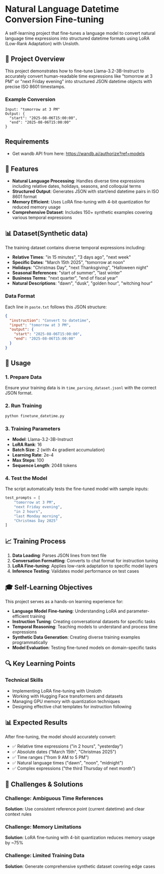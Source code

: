 # Natural Language Datetime Conversion Fine-tuning

A self-learning project that fine-tunes a language model to convert natural language time expressions into structured datetime formats using LoRA (Low-Rank Adaptation) with Unsloth.

## 🎯 Project Overview

This project demonstrates how to fine-tune Llama-3.2-3B-Instruct to accurately convert human-readable time expressions like "tomorrow at 3 PM" or "next Friday evening" into structured JSON datetime objects with precise ISO 8601 timestamps.

### Example Conversion
```
Input: "tomorrow at 3 PM"
Output: {
  "start": "2025-08-06T15:00:00",
  "end": "2025-08-06T15:00:00"
}
```
## Requirements
- Get wandb API from here: https://wandb.ai/authorize?ref=models

## 🚀 Features

- **Natural Language Processing**: Handles diverse time expressions including relative dates, holidays, seasons, and colloquial terms
- **Structured Output**: Generates JSON with start/end datetime pairs in ISO 8601 format
- **Memory Efficient**: Uses LoRA fine-tuning with 4-bit quantization for reduced memory usage
- **Comprehensive Dataset**: Includes 150+ synthetic examples covering various temporal expressions

## 📊 Dataset(Synthetic data)

The training dataset contains diverse temporal expressions including:

- **Relative Times**: "in 15 minutes", "3 days ago", "next week"
- **Specific Dates**: "March 15th 2025", "tomorrow at noon"
- **Holidays**: "Christmas Day", "next Thanksgiving", "Halloween night"
- **Seasonal References**: "start of summer", "last winter"
- **Business Terms**: "next quarter", "end of fiscal year"
- **Natural Descriptions**: "dawn", "dusk", "golden hour", "witching hour"

### Data Format
Each line in `paste.txt` follows this JSON structure:
```json
{
  "instruction": "Convert to datetime",
  "input": "tomorrow at 3 PM",
  "output": {
    "start": "2025-08-06T15:00:00",
    "end": "2025-08-06T15:00:00"
  }
}
```

## 🔧 Usage

### 1. Prepare Data
Ensure your training data is in `time_parsing_dataset.jsonl` with the correct JSON format.

### 2. Run Training
```bash
python finetune_datetime.py
```

### 3. Training Parameters
- **Model**: Llama-3.2-3B-Instruct
- **LoRA Rank**: 16
- **Batch Size**: 2 (with 4x gradient accumulation)
- **Learning Rate**: 2e-4
- **Max Steps**: 100
- **Sequence Length**: 2048 tokens

### 4. Test the Model
The script automatically tests the fine-tuned model with sample inputs:
```python
test_prompts = [
    "tomorrow at 3 PM",
    "next Friday evening", 
    "in 2 hours",
    "last Monday morning",
    "Christmas Day 2025"
]
```

## 📈 Training Process

1. **Data Loading**: Parses JSON lines from text file
2. **Conversation Formatting**: Converts to chat format for instruction tuning
3. **LoRA Fine-tuning**: Applies low-rank adaptation to specific model layers
4. **Inference Testing**: Validates model performance on test cases

## 🎓 Self-Learning Objectives

This project serves as a hands-on learning experience for:

- **Language Model Fine-tuning**: Understanding LoRA and parameter-efficient training
- **Instruction Tuning**: Creating conversational datasets for specific tasks
- **Temporal Reasoning**: Teaching models to understand and process time expressions
- **Synthetic Data Generation**: Creating diverse training examples programmatically
- **Model Evaluation**: Testing fine-tuned models on domain-specific tasks

## 🔍 Key Learning Points

### Technical Skills
- Implementing LoRA fine-tuning with Unsloth
- Working with Hugging Face transformers and datasets
- Managing GPU memory with quantization techniques
- Designing effective chat templates for instruction following

## 📊 Expected Results

After fine-tuning, the model should accurately convert:
- ✅ Relative time expressions ("in 2 hours", "yesterday")
- ✅ Absolute dates ("March 15th", "Christmas 2025")
- ✅ Time ranges ("from 9 AM to 5 PM")
- ✅ Natural language times ("dawn", "noon", "midnight")
- ✅ Complex expressions ("the third Thursday of next month")

## 🚧 Challenges & Solutions

### Challenge: Ambiguous Time References
**Solution**: Use consistent reference point (current datetime) and clear context rules

### Challenge: Memory Limitations
**Solution**: LoRA fine-tuning with 4-bit quantization reduces memory usage by ~75%

### Challenge: Limited Training Data
**Solution**: Generate comprehensive synthetic dataset covering edge cases
